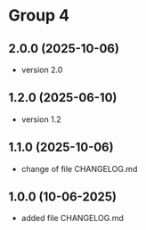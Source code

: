 # Group 4

## 2.0.0 (2025-10-06)
 - version 2.0

## 1.2.0 (2025-06-10)
 - version 1.2

## 1.1.0 (2025-10-06)
 - change of file CHANGELOG.md

## 1.0.0 (10-06-2025)
 - added file CHANGELOG.md
 